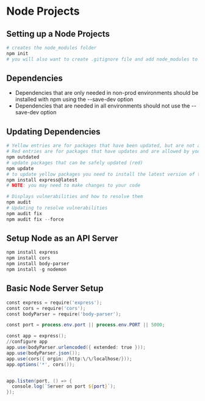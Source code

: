 # Node Projects

## Setting up a Node Projects

```Powershell
# creates the node_modules folder
npm init
# you will also want to create .gitignore file and add node_modules to the file
```

## Dependencies

- Dependencies that are only needed in non-prod environments should be installed with npm using the --save-dev option
- Dependencies that are needed in all environments should not use the --save-dev option

## Updating Dependencies

```Powershell
# Yellow entries are for packages that have been updated, but are not allowed in your package.json file
# Red entries are for packages that have updates and are allowed by your package.json file
npm outdated
# update packages that can be safely updated (red)
npm update
# to update yellow packages you need to install the latest version of the package with the @latest option
npm install express@latest
# NOTE: you may need to make changes to your code

# Displays vulnerabilities and how to resolve them
npm audit
# Updating to resolve vulnerabilities
npm audit fix
npm audit fix --force
```

## Setup Node as an API Server

```Powershell
npm install express
npm install cors
npm install body-parser
npm install -g nodemon
```

## Basic Node Server Setup

```Powershell
const express = require('express');
const cors = require('cors');
const bodyParser = require('body-parser');

const port = process.env.port || process.env.PORT || 5000;

const app = express();
//configure app
app.use(bodyParser.urlencoded({ extended: true }));
app.use(bodyParser.json());
app.use(cors({ orgin: /http:\/\/localhose/}));
app.options('*', cors());


app.listen(port, () => {
  console.log(`Server on port ${port}`);
});
```
